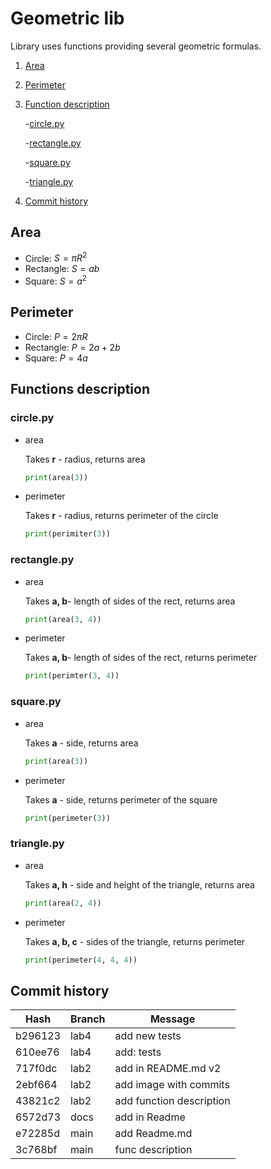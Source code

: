 # Geometric lib
Library uses functions providing several geometric formulas.
1. [Area](#area)
2. [Perimeter](#perimeter)
3. [Function description](#functions-description)
    
    -[circle.py](#circlepy)

    -[rectangle.py](#rectanglepy)

    -[square.py](#squarepy)

    -[triangle.py](#trianglepy)

4. [Commit history](#commit-history)
## Area
- Circle: $S = \pi R^2$
- Rectangle: $S = ab$
- Square: $S = a^2$

## Perimeter
- Circle: $P = 2πR$
- Rectangle: $P = 2a + 2b$
- Square: $P = 4a$

## Functions description
### circle.py
- area

   Takes <b>r</b> - radius, returns area
   
   ```python
   print(area(3))
   ```
- perimeter

   Takes <b>r</b>  - radius, returns perimeter of the circle

   ```python
   print(perimiter(3))
   ```
### rectangle.py
- area

  Takes <b>a, b</b>- length of sides of the rect, returns area

  ```python
  print(area(3, 4))
  ```

- perimeter

    Takes <b>a, b</b>- length of sides of the rect, returns perimeter

    ```python
    print(perimter(3, 4))
    ```

### square.py

- area
    
    Takes <b>a</b> - side, returns area
   
   ```python
   print(area(3))
   ```
- perimeter

   Takes <b>a</b>  - side, returns perimeter of the square

   ```python
   print(perimeter(3))
   ```

### triangle.py

- area
    
    Takes <b>a, h</b> - side and height of the triangle, returns area

    ```python
    print(area(2, 4))
    ```

- perimeter

    Takes <b>a, b, c</b> - sides of the triangle, returns perimeter

    ```python 
    print(perimeter(4, 4, 4))
    ```

## Commit history
| Hash     | Branch    |Message   |
| ---------|-----------|----------|
|b296123|lab4| add new tests|
|610ee76|lab4| add: tests|
|717f0dc|lab2|add in README.md v2|
|2ebf664   |lab2     |add image with commits|
|43821c2   |lab2     |add function description|
|6572d73   |docs       |add in Readme|
|e72285d   |main       |add Readme.md|
|3c768bf   |main       |func description|

